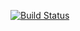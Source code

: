 [![Build Status](https://travis-ci.org/Rudy-Clark/Funbox-Test.svg?branch=master)](https://travis-ci.org/Rudy-Clark/Funbox-Test)
